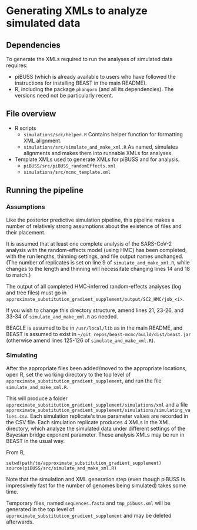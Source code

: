 # Generating XMLs to analyze simulated data

## Dependencies
To generate the XMLs required to run the analyses of simulated data requires:
- piBUSS (which is already available to users who have followed the instructions for installing BEAST in the main README).
- R, including the package `phangorn` (and all its dependencies). The versions need not be particularly recent.

## File overview

- R scripts
  - `simulations/src/helper.R` Contains helper function for formatting XML alignment.
  - `simulations/src/simulate_and_make_xml.R` As named, simulates alignments and makes them into runnable XMLs for analyses.
- Template XMLs used to generate XMLs for piBUSS and for analysis.
  - `piBUSS/src/piBUSS_randomEffects.xml`
  - `simulations/src/mcmc_template.xml`

## Running the pipeline

### Assumptions
Like the posterior predictive simulation pipeline, this pipeline makes a number of relatively strong assumptions about the existence of files and their placement.

It is assumed that at least one complete analysis of the SARS-CoV-2 analysis with the random-effects model (using HMC) has been completed, with the run lengths, thinning settings, and file output names unchanged.
(The number of replicates is set on line 9 of `simulate_and_make_xml.R`, while changes to the length and thinning will necessitate changing lines 14 and 18 to match.)

The output of all completed HMC-inferred random-effects analyses (log and tree files) must go in `approximate_substitution_gradient_supplement/output/SC2_HMC/job_<i>`.

If you wish to change this directory structure, amend lines 21, 23-26, and 33-34 of `simulate_and_make_xml.R` as needed.

BEAGLE is assumed to be in `/usr/local/lib` as in the main README, and BEAST is assumed to exist in `~/git_repos/beast-mcmc/build/dist/beast.jar` (otherwise amend lines 125-126 of `simulate_and_make_xml.R`).

### Simulating
After the appropriate files been added/moved to the appropriate locations, open R, set the working directory to the top level of `approximate_substitution_gradient_supplement`, and run the file `simulate_and_make_xml.R`.

This will produce a folder `approximate_substitution_gradient_supplement/simulations/xml` and a file `approximate_substitution_gradient_supplement/simulations/simulating_values.csv`.
Each simulation replicate's true parameter values are recorded in the CSV file.
Each simulation replicate produces 4 XMLs in the XML directory, which analyze the simulated data under different settings of the Bayesian bridge exponent parameter.
These analysis XMLs may be run in BEAST in the usual way.

From R,
```
setwd(path/to/approximate_substitution_gradient_supplement)
source(piBUSS/src/simulate_and_make_xml.R)
```
Note that the simulation and XML generation step (even though piBUSS is impressively fast for the number of genomes being simulated) takes some time.

Temporary files, named `sequences.fasta` and `tmp_pibuss.xml` will be generated in the top level of `approximate_substitution_gradient_supplement` and may be deleted afterwards.